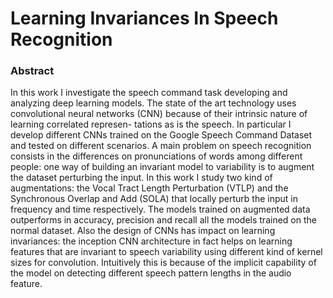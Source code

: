 # Learning Invariances In Speech Recognition

### Abstract
In this work I investigate the speech command task developing and analyzing deep learning models. The state of the art technology uses convolutional neural networks (CNN) because of their intrinsic nature of learning correlated represen- tations as is the speech. In particular I develop different CNNs trained on the Google Speech Command Dataset and tested on different scenarios. A main problem on speech recognition consists in the differences on pronunciations of words among different people: one way of building an invariant model to variability is to augment the dataset perturbing the input. In this work I study two kind of augmentations: the Vocal Tract Length Perturbation (VTLP) and the Synchronous Overlap and Add (SOLA) that locally perturb the input in frequency and time respectively. The models trained on augmented data outperforms in accuracy, precision and recall all the models trained on the normal dataset. Also the design of CNNs has impact on learning invariances: the inception CNN architecture in fact helps on learning features that are invariant to speech variability using different kind of kernel sizes for convolution. Intuitively this is because of the implicit capability of the model on detecting different speech pattern lengths in the audio feature.
